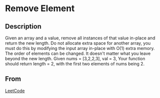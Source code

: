 # Remove Element

## Description

Given an array and a value, remove all instances of that value in-place and return the new length.
Do not allocate extra space for another array, you must do this by modifying the input array in-place with O(1) extra memory.
The order of elements can be changed. It doesn't matter what you leave beyond the new length.
Given nums = [3,2,2,3], val = 3,
Your function should return length = 2, with the first two elements of nums being 2.

## From

[LeetCode](https://leetcode.com/problems/remove-element)
